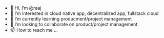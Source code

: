 - 👋 Hi, I’m @raaj
- 👀 I’m interested in cloud native app, decentralized app, fullstack cloud
- 🌱 I’m currently learning producment/project management
- 💞️ I’m looking to collaborate on product/project management
- 📫 How to reach me ...

<!---
rajarajacholank/rajarajacholank is a ✨ special ✨ repository because its `README.md` (this file) appears on your GitHub profile.
You can click the Preview link to take a look at your changes.
--->
